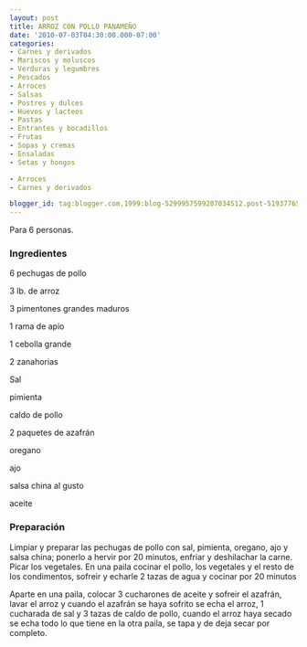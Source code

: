 ```yaml
---
layout: post
title: ARROZ CON POLLO PANAMEÑO
date: '2010-07-03T04:30:00.000-07:00'
categories:
- Carnes y derivados
- Mariscos y moluscos
- Verduras y legumbres
- Pescados
- Arroces
- Salsas
- Postres y dulces
- Huevos y lacteos
- Pastas
- Entrantes y bocadillos
- Frutas
- Sopas y cremas
- Ensaladas
- Setas y hongos

- Arroces
- Carnes y derivados

blogger_id: tag:blogger.com,1999:blog-5299957599287034512.post-519377658039094125
---
```


Para 6 personas.

<h3>Ingredientes</h3>

6 pechugas de pollo

3 lb. de arroz

3 pimentones grandes maduros

1 rama de apio

1 cebolla grande

2 zanahorias

Sal

pimienta

caldo de pollo

2 paquetes de azafrán

oregano

ajo

salsa china al gusto

aceite

<h3>Preparación</h3>

Limpiar y preparar las pechugas de pollo con sal, pimienta, oregano, ajo y salsa china; ponerlo a hervir por 20 minutos, enfriar y deshilachar la carne. Picar los vegetales. En una paila cocinar el pollo, los vegetales y el resto de los condimentos, sofreir y echarle 2 tazas de agua y cocinar por 20 minutos

Aparte en una paila, colocar 3 cucharones de aceite y sofreir el azafrán, lavar el arroz y cuando el azafrán se haya sofrito se echa el arroz, 1 cucharada de sal y 3 tazas de caldo de pollo, cuando el arroz haya secado se echa todo lo que tiene en la otra paila, se tapa y de deja secar por completo.

